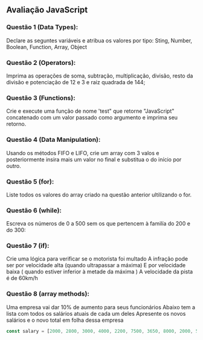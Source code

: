 ## Avaliação JavaScript

### Questão 1 (Data Types):

Declare as seguntes variáveis e atribua os valores por tipo:
Sting, Number, Boolean, Function, Array, Object

### Questão 2 (Operators):

Imprima as operações de soma, subtração, multiplicação, divisão,
resto da divisão e potenciação de 12 e 3 e raiz quadrada de 144;

### Questão 3 (Functions):

Crie e execute uma função de nome 'test" que retorne "JavaScript" concatenado com um valor passado como argumento e imprima seu retorno.

### Questão 4 (Data Manipulation):

Usando os métodos FIFO e LIFO, crie um array com 3 valos e posteriormente
insira mais um valor no final e substitua o do início por outro.

### Questão 5 (for):

Liste todos os valores do array criado na questão anterior ultilizando o for.

### Questão 6 (while):

Escreva os números de 0 a 500 sem os que pertencem à familía do 200 e do 300:

### Questão 7 (if):

Crie uma lógica para verificar se o motorista foi multado
A infração pode ser por velocidade alta (quando ultrapassar a máxima)
E por velocidade baixa ( quando estiver inferior à metade da máxima )
A velocidade da pista é de 60km/h

### Questão 8 (array methods):

Uma empresa vai dar 10% de aumento para seus funcionários
Abaixo tem a lista com todos os salários atuais de cada um deles
Apresente os novos salários e o novo total em folha dessa empresa

```js
const salary = [2000, 2800, 3000, 4000, 2200, 7500, 3650, 8000, 2000, 5000];
```
